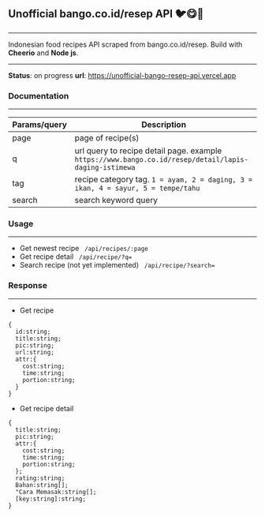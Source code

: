 ## Unofficial bango.co.id/resep API 🐦😋🍳
---

Indonesian food recipes API scraped from bango.co.id/resep. Build with  __Cheerio__ and __Node js__.

---

**Status**: on progress
**url**: https://unofficial-bango-resep-api.vercel.app

### Documentation
---

| Params/query | Description |
| ------ | ----------- |
| page   | page of recipe(s) |
| q | url query to recipe detail page. example ```https://www.bango.co.id/resep/detail/lapis-daging-istimewa``` |
| tag    | recipe category tag. ```1 = ayam, 2 = daging, 3 = ikan, 4 = sayur, 5 = tempe/tahu```|
| search    | search keyword query |

### Usage
---
* Get newest recipe
  ``` /api/recipes/:page```
* Get recipe detail
  ``` /api/recipe/?q=```
* Search recipe (not yet implemented)
  ``` /api/recipe/?search=```

### Response
---
* Get recipe
```
{
  id:string;
  title:string;
  pic:string;
  url:string;
  attr:{
    cost:string;
    time:string;
    portion:string;
  }
}
```
* Get recipe detail
```
{
  title:string;
  pic:string;
  attr:{
    cost:string;
    time:string;
    portion:string;
  };
  rating:string;
  Bahan:string[];
  "Cara Memasak:string[];
  [key:string]:string;
}
```


